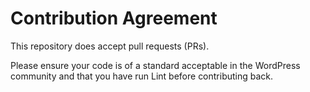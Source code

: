 
Contribution Agreement
======================

This repository does accept pull requests (PRs). 

Please ensure your code is of a standard acceptable in the WordPress community and that you have run Lint before 
contributing back.
